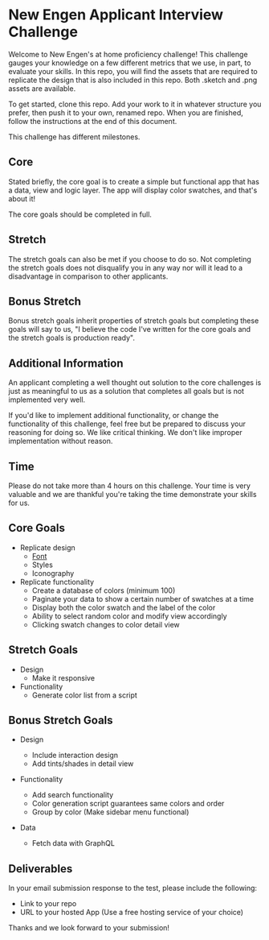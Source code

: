 # New Engen Applicant Interview Challenge

Welcome to New Engen's at home proficiency challenge! This challenge gauges your knowledge on a few different metrics that we use, in part, to evaluate your skills. In this repo, you will find the assets that are required to replicate the design that is also included in this repo. Both .sketch and .png assets are available.

To get started, clone this repo. Add your work to it in whatever structure you prefer, then push it to your own, renamed repo. When you are finished, follow the instructions at the end of this document.

This challenge has different milestones.

## Core

Stated briefly, the core goal is to create a simple but functional app that has a data, view and logic layer. The app will display color swatches, and that's about it!

The core goals should be completed in full.

## Stretch

The stretch goals can also be met if you choose to do so. Not completing the stretch goals does not disqualify you in any way nor will it lead to a disadvantage in comparison to other applicants.

## Bonus Stretch

Bonus stretch goals inherit properties of stretch goals but completing these goals will say to us, "I believe the code I've written for the core goals and the stretch goals is production ready".

## Additional Information

An applicant completing a well thought out solution to the core challenges is just as meaningful to us as a solution that completes all goals but is not implemented very well.

If you'd like to implement additional functionality, or change the functionality of this challenge, feel free but be prepared to discuss your reasoning for doing so. We like critical thinking. We don't like improper implementation without reason.

## Time

Please do not take more than 4 hours on this challenge. Your time is very valuable and we are thankful you're taking the time demonstrate your skills for us.

## Core Goals

- Replicate design
  - [Font](./FONT.md)
  - Styles
  - Iconography
- Replicate functionality
  - Create a database of colors (minimum 100)
  - Paginate your data to show a certain number of swatches at a time
  - Display both the color swatch and the label of the color
  - Ability to select random color and modify view accordingly
  - Clicking swatch changes to color detail view

## Stretch Goals

- Design
  - Make it responsive
- Functionality
  - Generate color list from a script

## Bonus Stretch Goals

- Design

  - Include interaction design
  - Add tints/shades in detail view

- Functionality

  - Add search functionality
  - Color generation script guarantees same colors and order
  - Group by color (Make sidebar menu functional)

- Data
  - Fetch data with GraphQL

## Deliverables

In your email submission response to the test, please include the following:

- Link to your repo
- URL to your hosted App (Use a free hosting service of your choice)

Thanks and we look forward to your submission!
